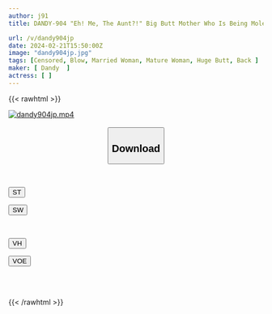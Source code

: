 ```yaml
---
author: j91
title: DANDY-904 "Eh! Me, The Aunt?!" Big Butt Mother Who Is Being Molested In Front Of Her Child And Desperately Resists But Can't Stop Cumming As She Drips Love Juices VOL.2

url: /v/dandy904jp
date: 2024-02-21T15:50:00Z
image: "dandy904jp.jpg"
tags: [Censored, Blow, Married Woman, Mature Woman, Huge Butt, Back	]
maker: [ Dandy  ]
actress: [ ]
---
```



{{< rawhtml >}}

<div class="video" data-videoid="ZDpVPKPPvzTqaoV">
    <a href="javascript:;">
        <img src="/v/dandy904jp/dandy904jp.jpg" width="WIDTH" height="HEIGHT" alt="dandy904jp.mp4" loading="lazy">
    </a>
</div>

<script type="text/javascript" src="https://j91.asia/asset/on-demand-st.js"></script>

<br>
  <link rel="stylesheet" href="https://j91.asia/asset/bs5.css">
  
  <center>
  <button class="btn btn-primary" type="button" data-bs-toggle="collapse" data-bs-target=".multi-collapse" aria-expanded="false" aria-controls="multiCollapseExample1 multiCollapseExample2"><h2>Download</h2></button></center>
</p>
<div class="row">
  <div class="col">
    <div class="collapse multi-collapse" id="multiCollapseExample1">
      <div class="card card-body">
	      	      <br>
<div class="buttons">  
<p><a href="https://streamtape.to/v/ZDpVPKPPvzTqaoV" target="_blank"><button class="btn-hover color-3"><i class="fa fa-download"></i> ST</button></a></p>
<p><a href="https://cdnwish.com/qxlhsd5b0anb" target="_blank"><button class="btn-hover color-2"><i class="fa fa-download"></i> SW</button></a></p></div>
    </div>
  </div>
</div>
  <div class="col">
    <div class="collapse multi-collapse" id="multiCollapseExample2">
      <div class="card card-body">
	      <br>
<div class="buttons">
<p><a href="https://vidhidepro.com/f/xtx5ivem571i"><button class="btn-hover color-9"><i class="fa fa-download"></i> VH</button></a></p>
<p><a href="https://voe.sx/hdy1lbopwlrd"><button class="btn-hover color-8"><i class="fa fa-download"></i> VOE</button></a></p></div>
<br><br>
      </div>
    </div>
  </div>
</div>

{{< /rawhtml >}}